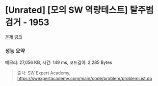 # [Unrated] [모의 SW 역량테스트] 탈주범 검거 - 1953 

[문제 링크](https://swexpertacademy.com/main/code/problem/problemDetail.do?contestProbId=AV5PpLlKAQ4DFAUq) 

### 성능 요약

메모리: 27,056 KB, 시간: 149 ms, 코드길이: 2,285 Bytes



> 출처: SW Expert Academy, https://swexpertacademy.com/main/code/problem/problemList.do